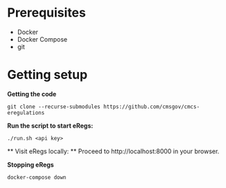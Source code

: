 # Prerequisites
- Docker
- Docker Compose
- git

# Getting setup

**Getting the code**

```
git clone --recurse-submodules https://github.com/cmsgov/cmcs-eregulations
```

**Run the script to start eRegs:**

```
./run.sh <api key>
```

** Visit eRegs locally: **
Proceed to http://localhost:8000 in your browser.

**Stopping eRegs**

```
docker-compose down
```

